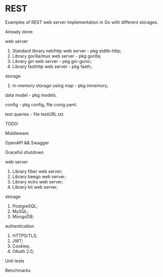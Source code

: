 # REST
Examples of REST web server implementation in Go with different storages.

Already done:

web server
1. Standard library net/http web server - pkg stdlib-http;
2. Library gorilla/mux web server - pkg gorilla;
3. Library gin web server - pkg gin-gonic;
4. Library fasthttp web server - pkg fasth;

storage
1. in-memory storage using map - pkg inmemory;

data model - pkg models. 

config - pkg config, file conig.yaml. 

test queries - file testURL.txt.

TODO:

Middleware

OpenAPI && Swagger

Graceful shutdown

web server
1. Library fiber web server;
2. Library beego web server;
3. Library echo web server;
4. Library kit web server;

storage
1. PostgreSQL;
2. MySQL;
3. MongoDB;

authentication
1. HTTPS/TLS;
2. JWT;
3. Cookies;
4. OAuth 2.0;

Unit tests

Benchmarks
